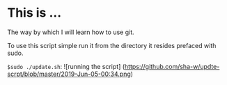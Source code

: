 # This is ...

The way by which I will learn how to use git. 

To use this script simple run it from the directory it resides prefaced with sudo.  

`$sudo ./update.sh`:
![running the script]
(https://github.com/sha-w/updte-scrpt/blob/master/2019-Jun-05-00:34.png)
